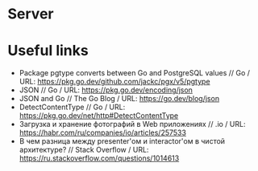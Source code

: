 # Server

# Useful links
- Package pgtype converts between Go and PostgreSQL values // Go / URL: https://pkg.go.dev/github.com/jackc/pgx/v5/pgtype
- JSON // Go / URL: https://pkg.go.dev/encoding/json
- JSON and Go // The Go Blog / URL: https://go.dev/blog/json
- DetectContentType // Go / URL: https://pkg.go.dev/net/http#DetectContentType
- Загрузка и хранение фотографий в Web приложениях // .io / URL: https://habr.com/ru/companies/io/articles/257533
- В чем разница между presenter'ом и interactor'ом в чистой архитектуре? // Stack Overflow / URL: https://ru.stackoverflow.com/questions/1014613